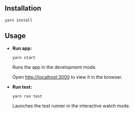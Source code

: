 ## Installation

`yarn install`

## Usage

* **Run app:**  

    `yarn start`

    Runs the app in the development mode.

    Open [http://localhost:3000](http://localhost:3000) to view it in the browser.

* **Run test:**

    `yarn run test`

    Launches the test runner in the interactive watch mode.